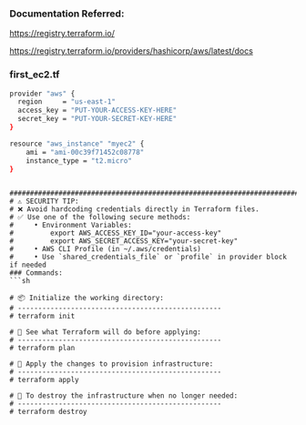 ### Documentation Referred:

https://registry.terraform.io/

https://registry.terraform.io/providers/hashicorp/aws/latest/docs

### first_ec2.tf

```sh
provider "aws" {
  region     = "us-east-1"
  access_key = "PUT-YOUR-ACCESS-KEY-HERE"
  secret_key = "PUT-YOUR-SECRET-KEY-HERE"
}

resource "aws_instance" "myec2" {
    ami = "ami-00c39f71452c08778"
    instance_type = "t2.micro"
}

```
```

########################################################################################
# ⚠️ SECURITY TIP:
# ❌ Avoid hardcoding credentials directly in Terraform files.
# ✅ Use one of the following secure methods:
#     • Environment Variables:
#         export AWS_ACCESS_KEY_ID="your-access-key"
#         export AWS_SECRET_ACCESS_KEY="your-secret-key"
#     • AWS CLI Profile (in ~/.aws/credentials)
#     • Use `shared_credentials_file` or `profile` in provider block if needed
### Commands:
```sh

# 📦 Initialize the working directory:
# --------------------------------------------------
# terraform init

# 📝 See what Terraform will do before applying:
# --------------------------------------------------
# terraform plan

# 🚀 Apply the changes to provision infrastructure:
# --------------------------------------------------
# terraform apply

# 🧹 To destroy the infrastructure when no longer needed:
# --------------------------------------------------
# terraform destroy

```
